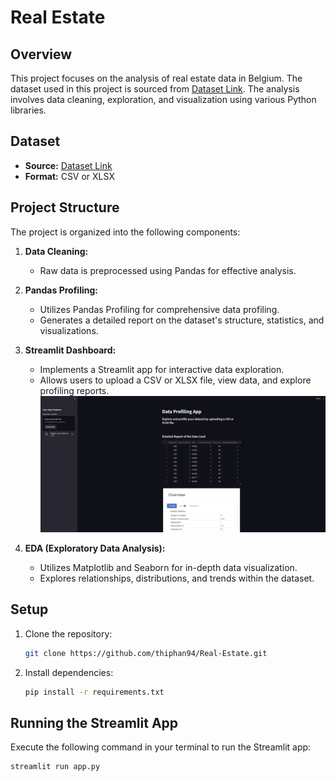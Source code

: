 # Real Estate

## Overview

This project focuses on the analysis of real estate data in Belgium. The dataset used in this project is sourced from [Dataset Link](provide_link_here). The analysis involves data cleaning, exploration, and visualization using various Python libraries.

## Dataset

- **Source:** [Dataset Link](https://github.com/MDropsy/challenge-collecting-data)
- **Format:** CSV or XLSX

## Project Structure

The project is organized into the following components:

1. **Data Cleaning:**
   - Raw data is preprocessed using Pandas for effective analysis.

2. **Pandas Profiling:**
   - Utilizes Pandas Profiling for comprehensive data profiling.
   - Generates a detailed report on the dataset's structure, statistics, and visualizations.

3. **Streamlit Dashboard:**
   - Implements a Streamlit app for interactive data exploration.
   - Allows users to upload a CSV or XLSX file, view data, and explore profiling reports.
![Streamlit](./img/streamlit.png)
4. **EDA (Exploratory Data Analysis):**
   - Utilizes Matplotlib and Seaborn for in-depth data visualization.
   - Explores relationships, distributions, and trends within the dataset.

## Setup

1. Clone the repository:

    ```bash
    git clone https://github.com/thiphan94/Real-Estate.git
    ```

2. Install dependencies:

    ```bash
    pip install -r requirements.txt
    ```

## Running the Streamlit App

Execute the following command in your terminal to run the Streamlit app:

```bash
streamlit run app.py